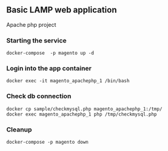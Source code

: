 ## Basic LAMP web application
Apache php project

### Starting the service
```
docker-compose  -p magento up -d
```

### Login into the app container
```
docker exec -it magento_apachephp_1 /bin/bash
```

### Check db connection
```
docker cp sample/checkmysql.php magento_apachephp_1:/tmp/
docker exec magento_apachephp_1 php /tmp/checkmysql.php
```

### Cleanup
```
docker-compose -p magento down
```
